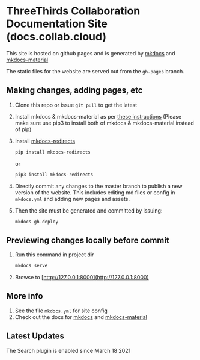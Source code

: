 # ThreeThirds Collaboration Documentation Site (docs.collab.cloud)

This site is hosted on github pages and is generated by [mkdocs](https://www.mkdocs.org) and [mkdocs-material](https://hub.docker.com/r/squidfunk/mkdocs-material/)

The static files for the website are served out from the `gh-pages` branch.

## Making changes, adding pages, etc

1. Clone this repo or issue `git pull` to get the latest
2. Install mkdocs & mkdocs-material as per [these instructions](https://squidfunk.github.io/mkdocs-material/getting-started/#installation) (Please make sure use pip3 to install both of mkdocs & mkdocs-material instead of pip)
3. Install [mkdocs-redirects](https://pypi.org/project/mkdocs-redirects/)

    ```sh
    pip install mkdocs-redirects
    ```

    or

    ```sh
    pip3 install mkdocs-redirects
    ```

4. Directly commit any changes to the master branch to publish a new version of the website. This includes editing md files or config in `mkdocs.yml` and adding new pages and assets.

5. Then the site must be generated and committed by issuing:

    ```sh
    mkdocs gh-deploy
    ```

## Previewing changes locally before commit

1. Run this command in project dir

    ```sh
    mkdocs serve
    ```

2. Browse to [http://127.0.0.1:8000](http://127.0.0.1:8000)

## More info

1. See the file `mkdocs.yml` for site config
2. Check out the docs for [mkdocs](https://www.mkdocs.org) and [mkdocs-material](https://squidfunk.github.io/mkdocs-material)

## Latest Updates

The Search plugin is enabled since March 18 2021
